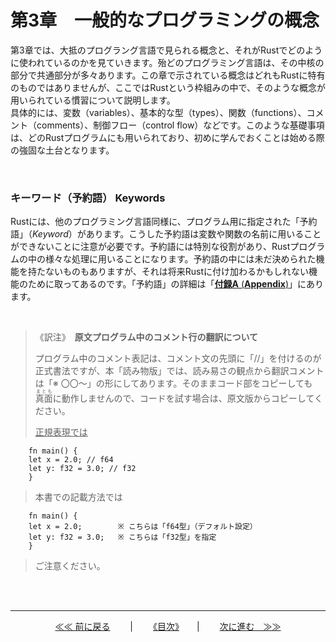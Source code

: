 # 第3章　一般的なプログラミングの概念

第3章では、大抵のプログラング言語で見られる概念と、それがRustでどのように使われているのかを見ていきます。殆どのプログラミング言語は、その中核の部分で共通部分が多々あります。この章で示されている概念はどれもRustに特有のものではありませんが、ここではRustという枠組みの中で、そのような概念が用いられている慣習について説明します。  
具体的には、変数（variables）、基本的な型（types）、関数（functions）、コメント（comments）、制御フロー（control flow）などです。このような基礎事項は、どのRustプログラムにも用いられており、初めに学んでおくことは始める際の強固な土台となります。

<br>

### **キーワード**（予約語） Keywords

Rustには、他のプログラミング言語同様に、プログラム用に指定された「予約語」（*Keyword*）があります。こうした予約語は変数や関数の名前に用いることができないことに注意が必要です。予約語には特別な役割があり、Rustプログラムの中の様々な処理に用いることになります。予約語の中には未だ決められた機能を持たないものもありますが、それは将来Rustに付け加わるかもしれない機能のために取ってあるのです。「予約語」の詳細は「[**付録A** (**Appendix**)](https://doc.rust-lang.org/book/appendix-01-keywords.html)」にあります。  

<br>

> 《訳注》　**原文プログラム中のコメント行の翻訳について**
> 
> プログラム中のコメント表記は、コメント文の先頭に「//」を付けるのが正式書法ですが、本「読み物版」では、読み易さの観点から翻訳コメントは「※ 〇〇～」の形にしてあります。そのままコード部をコピーしても<ruby>真面<rt>まとも</rt></ruby>に動作しませんので、コードを試す場合は、原文版からコピーしてください。
> 
> <u>正規表現では</u>

        fn main() {
        let x = 2.0; // f64
        let y: f32 = 3.0; // f32
        }
> 本書での記載方法では

        fn main() {
        let x = 2.0;        ※ こちらは「f64型」（デフォルト設定）
        let y: f32 = 3.0;   ※ こちらは「f32型」を指定
        }
> ご注意ください。

<br>
<br>

<hr>

<div align="center";>

[≪≪ 前に戻る](/第2.0章.md)　　  | 　　[《目次》](/序%20読み物としてのRust%20the%20Book.md)　　| 　　[次に進む　≫≫](/第3.1章%20変数と不変性.md)
</div>
